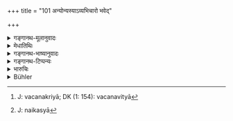 +++
title = "101 अन्योन्यस्याऽव्यभिचारो भवेद्"

+++

<details><summary>गङ्गानथ-मूलानुवादः</summary>

‘May mutual fidelity continue till death’,—this, in brief should be understood as the highest duty between husband and wife.—(101)
</details>

<details><summary>मेधातिथिः</summary>

अविशेषेण वचनवित्त्या[^२५९] सर्वक्रियास्व् **अव्यभिचारः** । तथा चापस्तम्बः- "धर्मे चार्थे च कामे च नाभिचरितव्या" इति । एतावच् च श्रेयो धर्मो ऽर्थः कामः । तथा चोक्तम्- "त्रिवर्ग इति तु स्थितिः" (म्ध् २.२२४) इति । 


[^२५९]:
     J: vacanakriyā; DK (1: 154): vacanavityā

- <u>यच् चाहुः</u>- अपरित्यागो ऽत्राव्यभिचारः, इतरथा स्त्रीवत् पुरुषस्यानेकाभार्यापरिणयनं न स्यात् ।

- <u>तद् अयुक्तम्</u> । अस्ति पुरुषे वचनम् "कामतस् तु प्रवृत्तानाम्" (म्ध् ३.१२), तथा "वन्ध्याष्टमे ऽधिवेत्तव्या" (म्ध् ९.८१) इति । न तु स्त्रियाः । तथा च लिङ्गान्तरं स्यात्- "एकस्य बह्व्यो जाया भवन्ति नैकस्यै[^२६०] बहवः सह पतयः" (ऐत्ब् १२.११) इति । 


[^२६०]:
     J: naikasyā

- आमरणान्ते भव **आमरणान्तिकः** । अन्यतरमरणे ऽपि तस्यान्तो ऽस्तीत्य् अर्थः । **एष** संक्षेपेण **स्त्रीपुंसयोः** प्रकृष्टो **धर्मो** वेदितव्यः ॥ ९.१०१ ॥
</details>

<details><summary>गङ्गानथ-भाष्यानुवादः</summary>

‘*Fidelity*’—unstinted obedience in all actions. Says Āpastamba: (*a*) ‘The wife should not be neglected in matters relating to Duties, Wealth and Pleasure’;—(*b*) ‘The highest good of man consists in Duty, Wealth and Pleasure, as it is declared that the whole *fabric* rests upon these three factors.’

Some people hold the following view:—“What is meant by ‘*fidelity*’ here is *non-abandonment*; otherwise, as to the woman, so to the man also, it would not he open to many more than one wife.”

This however is not right; because in regard to men there is a distinct sanction—(a) ‘Those who act through mere lust, etc.,’ (b) ‘the barren wife shall be superseded in the eighth year,’ and so forth; while there is no such sanction in the case of women. There is another text also which is indicative of the same fact—‘There are several wives for one man, but not several husbands for a woman at the same time.’

‘*Until death*,’—till they die; *i.e*., it ends only when either of them dies.

This should be understood to be the highest duty of man and wife, stated in brief.—(101)
</details>

<details><summary>गङ्गानथ-टिप्पन्यः</summary>

This verse is quoted in *Aparārka* (p. 110), which adds that fidelity to each other is an obligatory duty, the transgression of which necessitates expiation;—and in *Vivādaratnākara* (p. 421).
</details>

<details><summary>भारुचिः</summary>

अव्यभिचारो ऽन्योपगमपरित्यागः स्त्रियाः । न तु पुरुषस्य स्त्रीवद् अन्योपगमप्रतिषेधः । "तस्माद् एकस्य बह्व्यो जाया भवन्ति नैकस्या बहवः सह पतयः" इति स्रुतिः । स्त्रियास् तु पुरुषान्तरसंकल्पेनापि व्यभिचार इत्य् उतं च । एवं सति ॥ ९.१०१ ॥
</details>

<details><summary>Bühler</summary>

101	'Let mutual fidelity continue until death,' this may be considered as the summary of the highest law for husband and wife.
</details>
